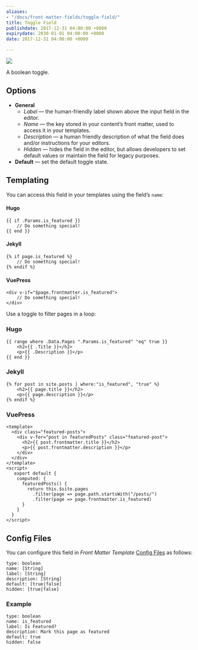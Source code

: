 ```yaml
---
aliases:
- "/docs/front-matter-fields/toggle-field/"
title: Toggle Field
publishdate: 2017-12-31 04:00:00 +0000
expirydate: 2030-01-01 04:00:00 +0000
date: 2017-12-31 04:00:00 +0000

---
```


![](/uploads/2018/01/toggle-preview.png)

A boolean toggle.

## Options

- **General**
  - _Label_ &mdash; the human-friendly label shown above the input field in the editor.
  - _Name_ &mdash; the key stored in your content’s front matter, used to access it in your templates.
  - _Description_ &mdash; a human friendly description of what the field does and/or instructions for your editors.
  - _Hidden_ &mdash; hides the field in the editor, but allows developers to set default values or maintain the field for legacy purposes.
- **Default** &mdash; set the default toggle state.

## Templating

You can access this field in your templates using the field’s `name`:

#### Hugo

    {{ if .Params.is_featured }}
        // Do something special!
    {{ end }}

#### Jekyll

    {% if page.is_featured %}
        // Do something special!
    {% endif %}

#### VuePress

    <div v-if="$page.frontmatter.is_featured">
        // Do something special!
    </div>

Use a toggle to filter pages in a loop:

### Hugo

    {{ range where .Data.Pages ".Params.is_featured" "eq" true }}
        <h2>{{ .Title }}</h2>
        <p>{{ .Description }}</p>
    {{ end }}

### Jekyll

    {% for post in site.posts | where:"is_featured", "true" %}
        <h2>{{ page.title }}</h2>
        <p>{{ page.description }}</p>
    {% endif %}

### VuePress

    <template>
      <div class="featured-posts">
        <div v-for="post in featuredPosts" class="featured-post">
          <h2>{{ post.frontmatter.title }}</h2>
          <p>{{ post.frontmatter.description }}</p>
        </div>
      </div>
    </template>
    <script>
       export default {
        computed: {
          featuredPosts() {
            return this.$site.pages
              .filter(page => page.path.startsWith("/posts/")
              .filter(page => page.frontmatter.is_featured)
          }
        }
      }
    </script>

## Config Files

You can configure this field in _Front Matter Template_ [Config Files](/docs/settings/config-files/) as follows:

    type: boolean
    name: [String]
    label: [String]
    description: [String]
    default: [true|false]
    hidden: [true|false]

### Example

    type: boolean
    name: is_featured
    label: Is Featured?
    description: Mark this page as featured
    default: true
    hidden: false
